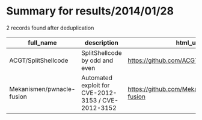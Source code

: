 
# Summary for results/2014/01/28
    
2 records found after deduplication

| full_name | description | html_url | matched_list | matched_count | pushed_at | size | stargazers_count | language | forks_count |
|---------------------------|-----------------------------------------------------|----------------------------------------------|----------------|-----------------|---------------------------|--------|--------------------|------------|---------------|
| ACGT/SplitShellcode | SplitShellcode by odd and even | https://github.com/ACGT/SplitShellcode | ['shellcode'] | 1 | 2014-01-28 09:11:19+00:00 | 0 | 0 | nan | 0 |
| Mekanismen/pwnacle-fusion | Automated exploit for CVE-2012-3153 / CVE-2012-3152 | https://github.com/Mekanismen/pwnacle-fusion | ['exploit'] | 1 | 2014-01-28 20:44:02+00:00 | 115 | 8 | Ruby | 6 |
